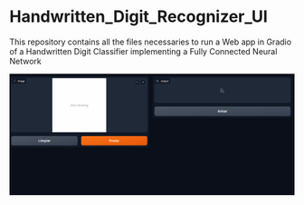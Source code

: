 # Handwritten_Digit_Recognizer_UI

This repository contains all the files necessaries to run a Web app in Gradio of a Handwritten Digit Classifier implementing a Fully Connected Neural Network

![Digit_gif](assets_img/Digit_recognition.gif) 
